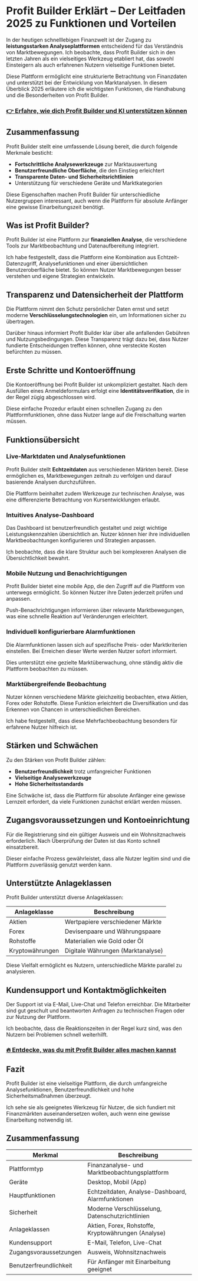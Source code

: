 # Profit Builder Erklärt – Der Leitfaden 2025 zu Funktionen und Vorteilen
   
In der heutigen schnelllebigen Finanzwelt ist der Zugang zu **leistungsstarken Analyseplattformen** entscheidend für das Verständnis von Marktbewegungen. Ich beobachte, dass Profit Builder sich in den letzten Jahren als ein vielseitiges Werkzeug etabliert hat, das sowohl Einsteigern als auch erfahrenen Nutzern vielseitige Funktionen bietet.  

Diese Plattform ermöglicht eine strukturierte Betrachtung von Finanzdaten und unterstützt bei der Entwicklung von Marktanalysen. In diesem Überblick 2025 erläutere ich die wichtigsten Funktionen, die Handhabung und die Besonderheiten von Profit Builder.

### [👉 Erfahre, wie dich Profit Builder und KI unterstützen können](https://tinyurl.com/29hwwd35)
## Zusammenfassung  
Profit Builder stellt eine umfassende Lösung bereit, die durch folgende Merkmale besticht:  

- **Fortschrittliche Analysewerkzeuge** zur Marktauswertung  
- **Benutzerfreundliche Oberfläche**, die den Einstieg erleichtert  
- **Transparente Daten- und Sicherheitsrichtlinien**  
- Unterstützung für verschiedene Geräte und Marktkategorien  

Diese Eigenschaften machen Profit Builder für unterschiedliche Nutzergruppen interessant, auch wenn die Plattform für absolute Anfänger eine gewisse Einarbeitungszeit benötigt.

## Was ist Profit Builder?  
Profit Builder ist eine Plattform zur **finanziellen Analyse**, die verschiedene Tools zur Marktbeobachtung und Datenaufbereitung integriert.  

Ich habe festgestellt, dass die Plattform eine Kombination aus Echtzeit-Datenzugriff, Analysefunktionen und einer übersichtlichen Benutzeroberfläche bietet. So können Nutzer Marktbewegungen besser verstehen und eigene Strategien entwickeln.

## Transparenz und Datensicherheit der Plattform  
Die Plattform nimmt den Schutz persönlicher Daten ernst und setzt moderne **Verschlüsselungstechnologien** ein, um Informationen sicher zu übertragen.  

Darüber hinaus informiert Profit Builder klar über alle anfallenden Gebühren und Nutzungsbedingungen. Diese Transparenz trägt dazu bei, dass Nutzer fundierte Entscheidungen treffen können, ohne versteckte Kosten befürchten zu müssen.

## Erste Schritte und Kontoeröffnung  
Die Kontoeröffnung bei Profit Builder ist unkompliziert gestaltet. Nach dem Ausfüllen eines Anmeldeformulars erfolgt eine **Identitätsverifikation**, die in der Regel zügig abgeschlossen wird.  

Diese einfache Prozedur erlaubt einen schnellen Zugang zu den Plattformfunktionen, ohne dass Nutzer lange auf die Freischaltung warten müssen.

## Funktionsübersicht  

### Live-Marktdaten und Analysefunktionen  
Profit Builder stellt **Echtzeitdaten** aus verschiedenen Märkten bereit. Diese ermöglichen es, Marktbewegungen zeitnah zu verfolgen und darauf basierende Analysen durchzuführen.  

Die Plattform beinhaltet zudem Werkzeuge zur technischen Analyse, was eine differenzierte Betrachtung von Kursentwicklungen erlaubt.

### Intuitives Analyse-Dashboard  
Das Dashboard ist benutzerfreundlich gestaltet und zeigt wichtige Leistungskennzahlen übersichtlich an. Nutzer können hier ihre individuellen Marktbeobachtungen konfigurieren und Strategien anpassen.  

Ich beobachte, dass die klare Struktur auch bei komplexeren Analysen die Übersichtlichkeit bewahrt.

### Mobile Nutzung und Benachrichtigungen  
Profit Builder bietet eine mobile App, die den Zugriff auf die Plattform von unterwegs ermöglicht. So können Nutzer ihre Daten jederzeit prüfen und anpassen.  

Push-Benachrichtigungen informieren über relevante Marktbewegungen, was eine schnelle Reaktion auf Veränderungen erleichtert.

### Individuell konfigurierbare Alarmfunktionen  
Die Alarmfunktionen lassen sich auf spezifische Preis- oder Marktkriterien einstellen. Bei Erreichen dieser Werte werden Nutzer sofort informiert.  

Dies unterstützt eine gezielte Marktüberwachung, ohne ständig aktiv die Plattform beobachten zu müssen.

### Marktübergreifende Beobachtung  
Nutzer können verschiedene Märkte gleichzeitig beobachten, etwa Aktien, Forex oder Rohstoffe. Diese Funktion erleichtert die Diversifikation und das Erkennen von Chancen in unterschiedlichen Bereichen.  

Ich habe festgestellt, dass diese Mehrfachbeobachtung besonders für erfahrene Nutzer hilfreich ist.

## Stärken und Schwächen  
Zu den Stärken von Profit Builder zählen:  

- **Benutzerfreundlichkeit** trotz umfangreicher Funktionen  
- **Vielseitige Analysewerkzeuge**  
- **Hohe Sicherheitsstandards**  

Eine Schwäche ist, dass die Plattform für absolute Anfänger eine gewisse Lernzeit erfordert, da viele Funktionen zunächst erklärt werden müssen.

## Zugangsvoraussetzungen und Kontoeinrichtung  
Für die Registrierung sind ein gültiger Ausweis und ein Wohnsitznachweis erforderlich. Nach Überprüfung der Daten ist das Konto schnell einsatzbereit.  

Dieser einfache Prozess gewährleistet, dass alle Nutzer legitim sind und die Plattform zuverlässig genutzt werden kann.

## Unterstützte Anlageklassen  
Profit Builder unterstützt diverse Anlageklassen:  

| Anlageklasse | Beschreibung                      |
|--------------|---------------------------------|
| Aktien       | Wertpapiere verschiedener Märkte|
| Forex        | Devisenpaare und Währungspaare  |
| Rohstoffe    | Materialien wie Gold oder Öl    |
| Kryptowährungen | Digitale Währungen (Marktanalyse) |

Diese Vielfalt ermöglicht es Nutzern, unterschiedliche Märkte parallel zu analysieren.

## Kundensupport und Kontaktmöglichkeiten  
Der Support ist via E-Mail, Live-Chat und Telefon erreichbar. Die Mitarbeiter sind gut geschult und beantworten Anfragen zu technischen Fragen oder zur Nutzung der Plattform.  

Ich beobachte, dass die Reaktionszeiten in der Regel kurz sind, was den Nutzern bei Problemen schnell weiterhilft.

### [🔥 Entdecke, was du mit Profit Builder alles machen kannst](https://tinyurl.com/29hwwd35)
## Fazit  
Profit Builder ist eine vielseitige Plattform, die durch umfangreiche Analysefunktionen, Benutzerfreundlichkeit und hohe Sicherheitsmaßnahmen überzeugt.  

Ich sehe sie als geeignetes Werkzeug für Nutzer, die sich fundiert mit Finanzmärkten auseinandersetzen wollen, auch wenn eine gewisse Einarbeitung notwendig ist.

## Zusammenfassung  

| Merkmal                    | Beschreibung                              |
|----------------------------|------------------------------------------|
| Plattformtyp               | Finanzanalyse- und Marktbeobachtungsplattform |
| Geräte                    | Desktop, Mobil (App)                      |
| Hauptfunktionen           | Echtzeitdaten, Analyse-Dashboard, Alarmfunktionen |
| Sicherheit                | Moderne Verschlüsselung, Datenschutzrichtlinien |
| Anlageklassen             | Aktien, Forex, Rohstoffe, Kryptowährungen (Analyse) |
| Kundensupport             | E-Mail, Telefon, Live-Chat                |
| Zugangsvoraussetzungen    | Ausweis, Wohnsitznachweis                 |
| Benutzerfreundlichkeit    | Für Anfänger mit Einarbeitung geeignet    |